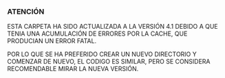 ### ATENCIÓN

ESTA CARPETA HA SIDO ACTUALIZADA A LA VERSIÓN 4.1 DEBIDO A QUE TENIA UNA ACUMULACIÓN DE ERRORES POR LA CACHE, QUE PRODUCIAN UN ERROR FATAL.

POR LO QUE SE HA PREFERIDO CREAR UN NUEVO DIRECTORIO Y COMENZAR DE NUEVO, EL CODIGO ES SIMILAR, PERO SE CONSIDERA RECOMENDABLE MIRAR LA NUEVA VERSIÓN.
